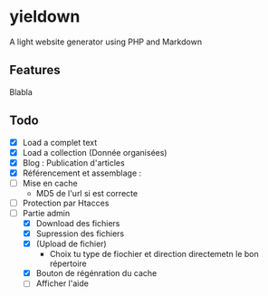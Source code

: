 # yieldown
A light website generator using PHP and Markdown

## Features


Blabla

## Todo

* [x] Load a complet text
* [x] Load a collection (Donnée organisées)
* [x] Blog : Publication d'articles
* [x] Référencement et assemblage :
* [ ] Mise en cache
	* MD5 de l'url si est correcte
* [ ] Protection par Htacces
* [ ] Partie admin
	* [x] Download des fichiers
	* [x] Supression des fichiers
	* [x] (Upload de fichier)
		* Choix tu type de fiochier et direction directemetn le bon répertoire
	* [x] Bouton de régénration du cache
	* [ ] Afficher l'aide
